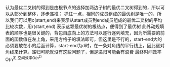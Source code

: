 认为最优二叉树的得到是由根节点的选择加两边子树的最优二叉树得到的，所以可以从部分到整体，逐步递推；
抓住一点，相同的成员组成的最优树是唯一的，所以我们可以用c(start,end)来表示从start成员到end成员组成的最优二叉树的平均比较次数，用r(start,end)
表示这颗最优树的根结点，便得到了最优树
此外动规填表的顺序也是很关键的，背包自底向上的方法可以逐行逐列填充，因为所需要的前面的函数值在左上角，采用方格子的填法即可，但这里是不行的，start-end大的必须要放在小的后面计算，start-end为d时，在一条对角线的平行线上，因此逐对角线来计算。递归可能就没有这些问题了，但是递归可能会有浪费
最终时间效率O(n<sup>3),空间效率O(n<sup>2)
